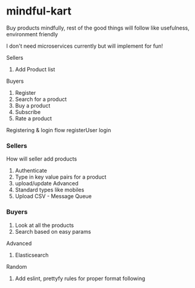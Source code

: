 # mindful-kart
Buy products mindfully, rest of the good things will follow like usefulness, environment friendly

I don't need microservices currently but will implement for fun!

Sellers
1. Add Product list

Buyers
1. Register
2. Search for a product
3. Buy a product
4. Subscribe
5. Rate a product

Registering & login flow
registerUser
login

### Sellers

How will seller add products
1. Authenticate
2. Type in key value pairs for a product
3. upload/update
Advanced
1. Standard types like mobiles
2. Upload CSV - Message Queue

### Buyers
1. Look at all the products
2. Search based on easy params

Advanced
1. Elasticsearch

Random
1. Add eslint, prettyfy rules for proper format following
